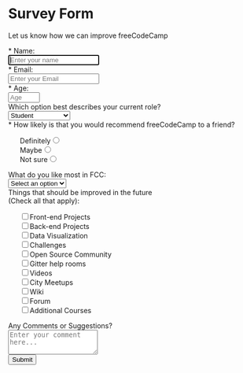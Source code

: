 

<html>
<h1 id="title">Survey Form</h1>
<div id="form-outer">
  <p id="description">
    Let us know how we can improve freeCodeCamp
  </p>
  <form id="survey-form" method="GET" action="https://crossorigin.me/https://freecodecamp.com">
    <div class="rowTab">
      <div class="labels">
        <label id="name-label" for="name">* Name: </label>
      </div>
      <div class="rightTab">
        <input autofocus type="text" name="name" id="name" class="input-field" placeholder="Enter your name" required>
      </div>
    </div>
    <div class="rowTab">
      <div class="labels">
        <label id="email-label" for="email">* Email: </label>
      </div>
      <div class="rightTab">
        <input type="email" name="email" id="email" class="input-field" required placeholder="Enter your Email">
      </div>
    </div>
    <div class="rowTab">
      <div class="labels">
        <label id="number-label" for="age">* Age: </label>
      </div>
      <div class="rightTab">
        <input type="number" name="age" id="number" min="1" max="125" class="input-field" placeholder="Age">
      </div>
    </div>
    <div class="rowTab">
      <div class="labels">
        <label for="currentPos">Which option best describes your current role?</label>
      </div>
      <div class="rightTab">
        <select id="dropdown" name="currentPos" class="dropdown">
      <option disabled value>Select an option</option>
      <option  value="student">Student</option>
      <option value="job">Full Time Job</option>
      <option value="learner">Full Time Learner</option>
      <option value="preferNo">Prefer not to say</option>
      <option value="other">Other</option>
    </select>
      </div>
    </div>
    <div class="rowTab">
      <div class="labels">
        <label for="userRating">* How likely is that you would recommend freeCodeCamp to a friend?</label>
      </div>
      <div class="rightTab">
        <ul style="list-style: none;">
          <li class="radio"><label>Definitely<input name="radio-buttons" value="1"  type="radio" class="userRatings" ></label></li>
          <li class="radio"><label>Maybe<input name="radio-buttons" value="2"  type="radio" class="userRatings" ></label></li>
          <li class="radio"><label>Not sure<input name="radio-buttons" value="3"  type="radio" class="userRatings" ></label></li>
        </ul>
      </div>
    </div>
    <div class="rowTab">
      <div class="labels">
        <label for="most-like">What do you like most in FCC: </label>
      </div>
      <div class="rightTab">
        <select id="most-like" name="mostLike" class="dropdown">
      <option disabled selected value>Select an option</option>
      <option value="challenges">Challenges</option>
      <option value="projects">Projects</option>
      <option value="community">Community</option>
      <option value="openSource">Open Source</option>
    </select>
      </div>
    </div>
    <div class="rowTab">
      <div class="labels">
        <label for="preferences">Things that should be improved in the future<br>(Check all that apply): </label>
      </div>
      <div class="rightTab">
        <ul id="preferences" style="list-style: none;">
          <li class="checkbox"><label><input name="prefer" value="1" type="checkbox" class="userRatings">Front-end Projects</label></li>
          <li class="checkbox"><input name="prefer" value="2" type="checkbox" class="userRatings">Back-end Projects</li>
          <li class="checkbox"><label><input name="prefer" value="3" type="checkbox" class="userRatings">Data Visualization</label></li>
          <li class="checkbox"><label><input name="prefer" value="4" type="checkbox" class="userRatings">Challenges</label></li>
          <li class="checkbox"><label><input name="prefer" value="5" type="checkbox" class="userRatings">Open Source Community</label></li>
          <li class="checkbox"><label><input name="prefer" value="6" type="checkbox" class="userRatings">Gitter help rooms</label></li>
          <li class="checkbox"><label><input name="prefer" value="7" type="checkbox" class="userRatings">Videos</label></li>
          <li class="checkbox"><label><input name="prefer" value="8" type="checkbox" class="userRatings">City Meetups</label></li>
          <li class="checkbox"><label><input name="prefer" value="9" type="checkbox" class="userRatings">Wiki</label></li>
          <li class="checkbox"><label><input name="prefer" value="10" type="checkbox" class="userRatings">Forum</label></li>
          <li class="checkbox"><label><input name="prefer" value="10" type="checkbox" class="userRatings">Additional Courses</label></li>
        </ul>
      </div>
    </div>
    <div class="rowTab">
      <div class="labels">
        <label for="comments">Any Comments or Suggestions?</label>
      </div>
      <div class="rightTab">
        <textarea id="comments" class="input-field" style="height:50px;resize:vertical;" name="comment" placeholder="Enter your comment here..."></textarea>
      </div>
    </div>
    <button id="submit" type="submit">Submit</button>
  </form>
</div>
</html>
